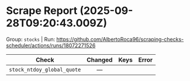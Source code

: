 # Scrape Report (2025-09-28T09:20:43.009Z)

Group: `stocks`  |  Run: https://github.com/AlbertoRoca96/scraping-checks-scheduler/actions/runs/18072271526

| Check | Changed | Keys | Error |
|---|:---:|:--|:--|
| `stock_ntdoy_global_quote` | — |  |  |
